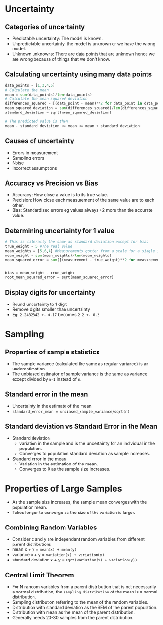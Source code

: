 # Uncertainty

## Categories of uncertainty
* Predictable uncertainty: The model is known.
* Unpredictable uncertainty: the model is unknown or we have the wrong model.
* Unknown unknowns: There are data points that are unknown hence we are wrong because of things that we don't know.

## Calculating uncertainty using many data points
```python
data_points = [1,3,4,5]
# Calculate the mean
mean = sum(data_points)/len(data_points)
# Calculate the mean squared deviation
differences_squared = [(data_point - mean)**2 for data_point in data_points]
mean_squared_deviation = sum(differences_squared)/len(differences_squared)
standard_deviation = sqrt(mean_squared_deviation)

# The predicted value is then
mean - standard_deviation <= mean <= mean + standard_deviation
```

## Causes of uncertainty
* Errors in measurement
* Sampling errors 
* Noise
* Incorrect assumptions

## Accuracy vs Precision vs Bias
* Accuracy: How close a value is to its true value.
* Precision: How close each measurement of the same value are to each other.
* Bias: Standardised errors eg values always +2 more than the accurate value.

## Determining uncertainty for 1 value
```python
# This is literally the same as standard deviation except for bias
true_weight = 5 #The real value
mean_weights = [5,6,4] #Measurements gotten from a scale for a single item
mean_weight = sum(mean_weights)/len(mean_weights) 
mean_squared_error = sum([(measurement - true_weight)**2 for measurement in mean_weights])/len(mean_weights)


bias = mean_weight - true_weight
root_mean_squared_error = sqrt(mean_squared_error)
```

## Display digits for uncertainty
* Round uncertainty to 1 digit
* Remove digits smaller than uncertainty
* Eg: `2.2432342 +- 0.17` becomes `2.2 +- 0.2`


# Sampling

## Properties of sample statistics
* The sample variance (calculated the same as regular variance) is an underestimation
* The unbiased estimator of sample variance is the same as variance except divided by `n-1` instead of `n`.

## Standard error in the mean
* Uncertainty in the estimate of the mean
* `standard_error_mean = unbiased_sample_variance/sqrt(n)`

## Standard deviation vs Standard Error in the Mean
* Standard deviation
    * variation in the sample and is the uncertainty for an individual in the population.
    * Converges to population standard deviation as sample increases.
* Standard error in the mean 
    * Variation in the estimation of the mean.
    * Converges to 0 as the sample size increases.

# Properties of Large Samples
* As the sample size increases, the sample mean converges with the population mean. 
* Takes longer to converge as the size of the variation is larger.

##  Combining Random Variables
* Consider x and y are independant random variables from different parent distributions
* mean x + y = `mean(x) + mean(y)`
* variance x + y = `variation(x) + variation(y)`
* standard deviation x + y = `sqrt(variation(x) + variation(y))`

## Central Limit Theorem
* For N random variables from a parent distribution that is not necessarily a normal distribution, the `sampling distribution` of the mean is a normal distribution.
* Sampling distribution referring to the mean of the random variables.
* Distribution with standard deviation as the SEM of the parent population. 
* Distribution with mean as the mean of the parent distribution.
* Generally needs 20-30 samples from the parent distribution.